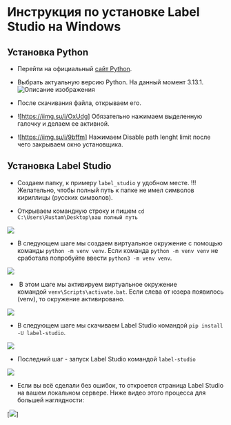 # Инструкция по установке Label Studio на Windows

## Установка Python

- Перейти на официальный [сайт Python](https://www.python.org/downloads/windows/).

- Выбрать актуальную версию Python. На данный момент 3.13.1.
![Описание изображения](https://iimg.su/i/FR5YW)
- После скачивания файла, открываем его.

- ![https://iimg.su/i/OxUdg] Обязательно нажимаем выделенную галочку и делаем ее активной.

- ![https://iimg.su/i/9bffm] Нажимаем Disable path lenght limit после чего закрываем окно установщика.

## Установка Label Studio

- Создаем папку, к примеру `label_studio` у удобном месте. !!!Желательно, чтобы полный путь к папке не имел символов кириллицы (русских символов).

- Открываем командную строку и пишем `cd C:\Users\Rustam\Desktop\ваш полный путь`

![](https://habrastorage.org/r/w1560/getpro/habr/upload_files/2a8/c63/d53/2a8c63d53ddd9f1b416a453edb4967a5.png)

- В следующем шаге мы создаем виртуальное окружение с помощью команды `python -m venv venv`. Если команда `python -m venv venv` не сработала попробуйте ввести `python3 -m venv venv`.

![](https://habrastorage.org/getpro/habr/upload_files/a16/0ac/169/a160ac169124ba3784b900e5f9a96aa8.png)

-  В этом шаге мы активируем виртуальное окружение командой `venv\Scripts\activate.bat`. Если слева от юзера появилось (venv), то окружение активировано.

![](https://habrastorage.org/getpro/habr/upload_files/dc9/1ab/800/dc91ab80086e85b97ae42100bbb55133.png)

- В следующем шаге мы скачиваем Label Studio командой `pip install -U label-studio`.

![](https://habrastorage.org/r/w1560/getpro/habr/upload_files/b00/a7f/0a2/b00a7f0a22fbd46e978746a8bbb31144.png)

- Последний шаг - запуск Label Studio командой `label-studio`

![](https://habrastorage.org/r/w1560/getpro/habr/upload_files/7f7/129/c13/7f7129c13233c16552b108334ab94049.png)

- Если вы всё сделали без ошибок, то откроется страница Label Studio на вашем локальном сервере. Ниже видео этого процесса для большей наглядности:

[![](https://wdfiles.ru/3vDed)]
